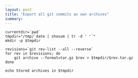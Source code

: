 ```yaml
---
layout: post
title: "Export all git commits as own archives"
summary:
---
```


    currentdir=`pwd`
    tmpdir="/tmp/`date | shasum | tr -d ' '`"
    mkdir -p $tmpdir
    
    revisions=`git rev-list --all --reverse`
    for rev in $revisions; do
        git archive --format=tar.gz $rev > $tmpdir/$rev.tar.gz
    done
    
    echo Stored archives in $tmpdir
     
